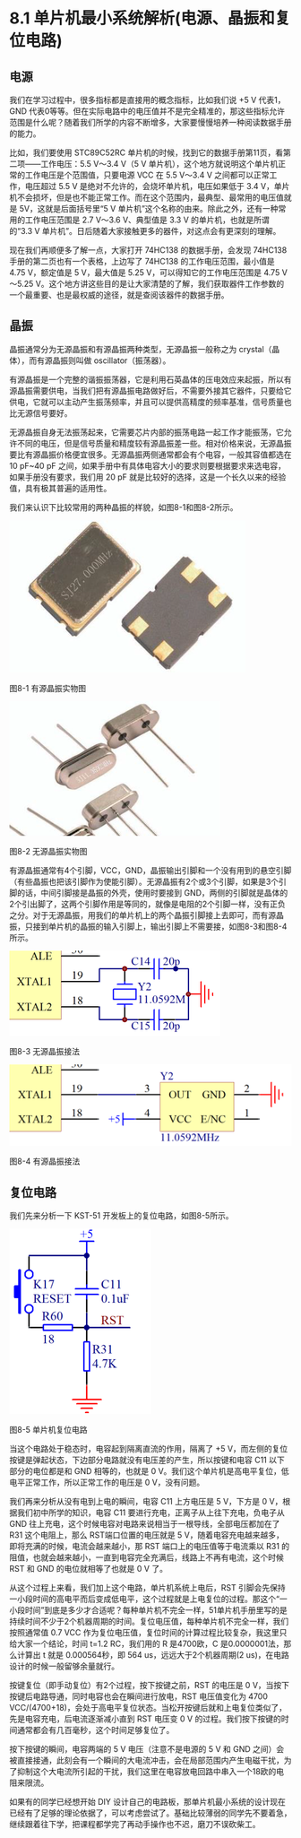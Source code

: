 # 8.1 单片机最小系统解析(电源、晶振和复位电路)

## 电源

我们在学习过程中，很多指标都是直接用的概念指标，比如我们说 +5 V 代表1，GND 代表0等等。但在实际电路中的电压值并不是完全精准的，那这些指标允许范围是什么呢？随着我们所学的内容不断增多，大家要慢慢培养一种阅读数据手册的能力。

比如，我们要使用 STC89C52RC 单片机的时候，找到它的数据手册第11页，看第二项——工作电压：5.5 V～3.4 V（5 V 单片机），这个地方就说明这个单片机正常的工作电压是个范围值，只要电源 VCC 在 5.5 V～3.4 V 之间都可以正常工作，电压超过 5.5 V 是绝对不允许的，会烧坏单片机，电压如果低于 3.4 V，单片机不会损坏，但是也不能正常工作。而在这个范围内，最典型、最常用的电压值就是 5V，这就是后面括号里“5 V 单片机”这个名称的由来。除此之外，还有一种常用的工作电压范围是 2.7 V～3.6 V、典型值是 3.3 V 的单片机，也就是所谓的“3.3 V 单片机”。日后随着大家接触更多的器件，对这点会有更深刻的理解。

现在我们再顺便多了解一点，大家打开 74HC138 的数据手册，会发现 74HC138 手册的第二页也有一个表格，上边写了 74HC138 的工作电压范围，最小值是 4.75 V，额定值是 5 V，最大值是 5.25 V，可以得知它的工作电压范围是 4.75 V～5.25 V。这个地方讲这些目的是让大家清楚的了解，我们获取器件工作参数的一个最重要、也是最权威的途径，就是查阅该器件的数据手册。 

## 晶振

晶振通常分为无源晶振和有源晶振两种类型，无源晶振一般称之为 crystal（晶体），而有源晶振则叫做 oscillator（振荡器）。

有源晶振是一个完整的谐振振荡器，它是利用石英晶体的压电效应来起振，所以有源晶振需要供电，当我们把有源晶振电路做好后，不需要外接其它器件，只要给它供电，它就可以主动产生振荡频率，并且可以提供高精度的频率基准，信号质量也比无源信号要好。

无源晶振自身无法振荡起来，它需要芯片内部的振荡电路一起工作才能振荡，它允许不同的电压，但是信号质量和精度较有源晶振差一些。相对价格来说，无源晶振要比有源晶振价格便宜很多。无源晶振两侧通常都会有个电容，一般其容值都选在 10 pF~40 pF 之间，如果手册中有具体电容大小的要求则要根据要求来选电容，如果手册没有要求，我们用 20 pF 就是比较好的选择，这是一个长久以来的经验值，具有极其普遍的适用性。

我们来认识下比较常用的两种晶振的样貌，如图8-1和图8-2所示。 

![](images/12.png)

图8-1 有源晶振实物图

![](images/13.png)

图8-2 无源晶振实物图

有源晶振通常有4个引脚，VCC，GND，晶振输出引脚和一个没有用到的悬空引脚（有些晶振也把该引脚作为使能引脚）。无源晶振有2个或3个引脚，如果是3个引脚的话，中间引脚接是晶振的外壳，使用时要接到 GND，两侧的引脚就是晶体的2个引出脚了，这两个引脚作用是等同的，就像是电阻的2个引脚一样，没有正负之分。对于无源晶振，用我们的单片机上的两个晶振引脚接上去即可，而有源晶振，只接到单片机的晶振的输入引脚上，输出引脚上不需要接，如图8-3和图8-4所示。 

![](images/14.png)

图8-3 无源晶振接法

![](images/15.png)

图8-4 有源晶振接法 
                                         
## 复位电路

我们先来分析一下 KST-51 开发板上的复位电路，如图8-5所示。 

![](images/16.png)

图8-5 单片机复位电路

当这个电路处于稳态时，电容起到隔离直流的作用，隔离了 +5 V，而左侧的复位按键是弹起状态，下边部分电路就没有电压差的产生，所以按键和电容 C11 以下部分的电位都是和 GND 相等的，也就是 0 V。我们这个单片机是高电平复位，低电平正常工作，所以正常工作的电压是 0 V，没有问题。

我们再来分析从没有电到上电的瞬间，电容 C11 上方电压是 5 V，下方是 0 V，根据我们初中所学的知识，电容 C11 要进行充电，正离子从上往下充电，负电子从 GND 往上充电，这个时候电容对电路来说相当于一根导线，全部电压都加在了 R31 这个电阻上，那么 RST端口位置的电压就是 5 V，随着电容充电越来越多，即将充满的时候，电流会越来越小，那 RST 端口上的电压值等于电流乘以 R31 的阻值，也就会越来越小，一直到电容完全充满后，线路上不再有电流，这个时候 RST 和 GND 的电位就相等了也就是 0 V 了。

从这个过程上来看，我们加上这个电路，单片机系统上电后，RST 引脚会先保持一小段时间的高电平而后变成低电平，这个过程就是上电复位的过程。那这个“一小段时间”到底是多少才合适呢？每种单片机不完全一样，51单片机手册里写的是持续时间不少于2个机器周期的时间。复位电压值，每种单片机不完全一样，我们按照通常值 0.7 VCC 作为复位电压值，复位时间的计算过程比较复杂，我这里只给大家一个结论，时间 t=1.2 RC，我们用的 R 是4700欧，C 是0.0000001法，那么计算出 t 就是 0.000564秒，即 564 us，远远大于2个机器周期(2 us)，在电路设计的时候一般留够余量就行。

按键复位（即手动复位）有2个过程，按下按键之前，RST 的电压是 0 V，当按下按键后电路导通，同时电容也会在瞬间进行放电，RST 电压值变化为 4700 VCC/(4700+18)，会处于高电平复位状态。当松开按键后就和上电复位类似了，先是电容充电，后电流逐渐减小直到 RST 电压变 0 V 的过程。我们按下按键的时间通常都会有几百毫秒，这个时间足够复位了。

按下按键的瞬间，电容两端的 5 V 电压（注意不是电源的 5 V 和 GND 之间）会被直接接通，此刻会有一个瞬间的大电流冲击，会在局部范围内产生电磁干扰，为了抑制这个大电流所引起的干扰，我们这里在电容放电回路中串入一个18欧的电阻来限流。

如果有的同学已经想开始 DIY 设计自己的电路板，那单片机最小系统的设计现在已经有了足够的理论依据了，可以考虑尝试了。基础比较薄弱的同学先不要着急，继续跟着往下学，把课程都学完了再动手操作也不迟，磨刀不误砍柴工。